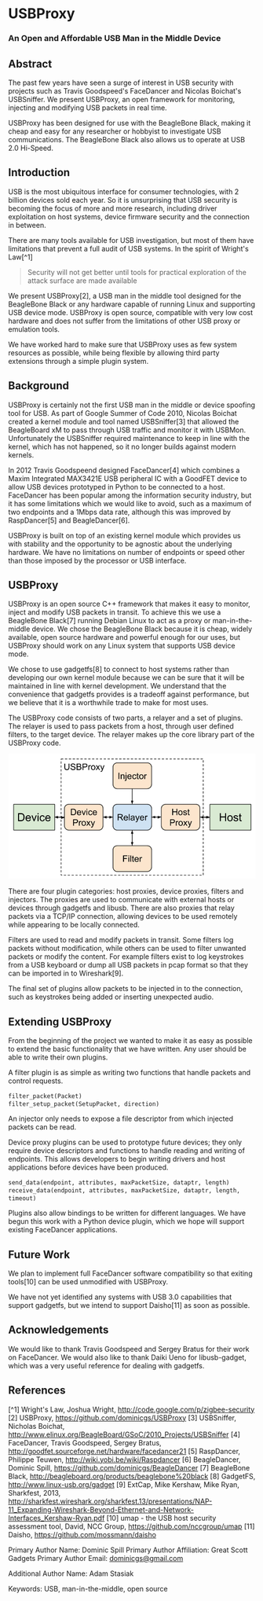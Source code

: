 # USBProxy
### An Open and Affordable USB Man in the Middle Device

## Abstract
The past few years have seen a surge of interest in USB security with projects such as Travis Goodspeed's FaceDancer and Nicolas Boichat's USBSniffer. We present USBProxy, an open framework for monitoring, injecting and modifying USB packets in real time.

USBProxy has been designed for use with the BeagleBone Black, making it cheap and easy for any researcher or hobbyist to investigate USB communications. The BeagleBone Black also allows us to operate at USB 2.0 Hi-Speed.


## Introduction

USB is the most ubiquitous interface for consumer technologies, with 2 billion devices sold each year. So it is unsurprising that USB security is becoming the focus of more and more research, including driver exploitation on host systems, device firmware security and the connection in between.

There are many tools available for USB investigation, but most of them have limitations that prevent a full audit of USB systems. In the spirit of Wright's Law[^1]

>Security will not get better until tools for practical exploration of the
>attack surface are made available

We present USBProxy[2], a USB man in the middle tool designed for the BeagleBone
Black or any hardware capable of running Linux and supporting USB device mode.
USBProxy is open source, compatible with very low cost hardware and does not
suffer from the limitations of other USB proxy or emulation tools.

We have worked hard to make sure that USBProxy uses as few system resources as
possible, while being flexible by allowing third party extensions through a
simple plugin system.


Background
----------

USBProxy is certainly not the first USB man in the middle or device spoofing
tool for USB. As part of Google Summer of Code 2010, Nicolas Boichat created a
kernel module and tool named USBSniffer[3] that allowed the BeagleBoard xM to
pass through USB traffic and monitor it with USBMon. Unfortunately the
USBSniffer required maintenance to keep in line with the kernel, which has not
happened, so it no longer builds against modern kernels.

In 2012 Travis Goodspeend designed FaceDancer[4] which combines a Maxim
Integrated MAX3421E USB peripheral IC with a GoodFET device to allow USB devices
prototyped in Python to be connected to a host. FaceDancer has been popular
among the information security industry, but it has some limitations which we
would like to avoid, such as a maximum of two endpoints and a 1Mbps data rate,
although this was improved by RaspDancer[5] and BeagleDancer[6].

USBProxy is built on top of an existing kernel module which provides us with
stability and the opportunity to be agnostic about the underlying hardware. We
have no limitations on number of endpoints or speed other than those imposed by
the processor or USB interface.


USBProxy
--------

USBProxy is an open source C++ framework that makes it easy to monitor, inject
and modify USB packets in transit. To achieve this we use a BeagleBone Black[7]
running Debian Linux to act as a proxy or man-in-the-middle device. We chose the
BeagleBone Black because it is cheap, widely available, open source hardware and
powerful enough for our uses, but USBProxy should work on any Linux system that
supports USB device mode.

We chose to use gadgetfs[8] to connect to host systems rather than developing
our own kernel module because we can be sure that it will be maintained in line
with kernel development. We understand that the convenience that gadgetfs
provides is a tradeoff against performance, but we believe that it is a
worthwhile trade to make for most uses.

The USBProxy code consists of two parts, a relayer and a set of plugins. The
relayer is used to pass packets from a host, through user defined filters, to
the target device. The relayer makes up the core library part of the USBProxy
code.

![USBProxy Architecture](USBProxy_arch.png "USBProxy Architecture")

There are four plugin categories: host proxies, device proxies, filters and
injectors. The proxies are used to communicate with external hosts or devices
through gadgetfs and libusb. There are also proxies that relay packets via a
TCP/IP connection, allowing devices to be used remotely while appearing to be
locally connected.

Filters are used to read and modify packets in transit. Some filters log packets
without modification, while others can be used to filter unwanted packets or
modify the content. For example filters exist to log keystrokes from a USB
keyboard or dump all USB packets in pcap format so that they can be imported in
to
Wireshark[9].

The final set of plugins allow packets to be injected in to the connection, such
as keystrokes being added or inserting unexpected audio.


Extending USBProxy
------------------

From the beginning of the project we wanted to make it as easy as possible to
extend the basic functionality that we have written. Any user should be able to
write their own plugins.

A filter plugin is as simple as writing two functions that handle packets and
control requests.

    filter_packet(Packet)
    filter_setup_packet(SetupPacket, direction)

An injector only needs to expose a file descriptor from which injected packets
can be read.

Device proxy plugins can be used to prototype future devices; they only require
device descriptors and functions to handle reading and writing of endpoints.
This allows developers to begin writing drivers and host applications before
devices have been produced.

    send_data(endpoint, attributes, maxPacketSize, dataptr, length)
    receive_data(endpoint, attributes, maxPacketSize, dataptr, length, timeout)

Plugins also allow bindings to be written for different languages. We have begun
this work with a Python device plugin, which we hope will support existing
FaceDancer applications.


Future Work
-----------

We plan to implement full FaceDancer software compatibility so that exiting
tools[10] can be used unmodified with USBProxy.

We have not yet identified any systems with USB 3.0 capabilities that support
gadgetfs, but we intend to support Daisho[11] as soon as possible.


Acknowledgements
----------------

We would like to thank Travis Goodspeed and Sergey Bratus for their work on
FaceDancer. We would also like to thank Daiki Ueno for libusb-gadget, which was
a very useful reference for dealing with gadgetfs.


References
----------
[^1] Wright's Law, Joshua Wright, http://code.google.com/p/zigbee-security
[2] USBProxy, https://github.com/dominicgs/USBProxy
[3] USBSniffer, Nicholas Boichat, http://www.elinux.org/BeagleBoard/GSoC/2010_Projects/USBSniffer
[4] FaceDancer, Travis Goodspeed, Sergey Bratus, http://goodfet.sourceforge.net/hardware/facedancer21
[5] RaspDancer, Philippe Teuwen, http://wiki.yobi.be/wiki/Raspdancer
[6] BeagleDancer, Dominic Spill, https://github.com/dominicgs/BeagleDancer
[7] BeagleBone Black, http://beagleboard.org/products/beaglebone%20black
[8] GadgetFS, http://www.linux-usb.org/gadget
[9] ExtCap, Mike Kershaw, Mike Ryan, Sharkfest, 2013, http://sharkfest.wireshark.org/sharkfest.13/presentations/NAP-11_Expanding-Wireshark-Beyond-Ethernet-and-Network-Interfaces_Kershaw-Ryan.pdf
[10] umap - the USB host security assessment tool, David, NCC Group, https://github.com/nccgroup/umap
[11] Daisho, https://github.com/mossmann/daisho


Primary Author Name: Dominic Spill
Primary Author Affiliation: Great Scott Gadgets
Primary Author Email: dominicgs@gmail.com

Additional Author Name: Adam Stasiak

Keywords: USB, man-in-the-middle, open source
